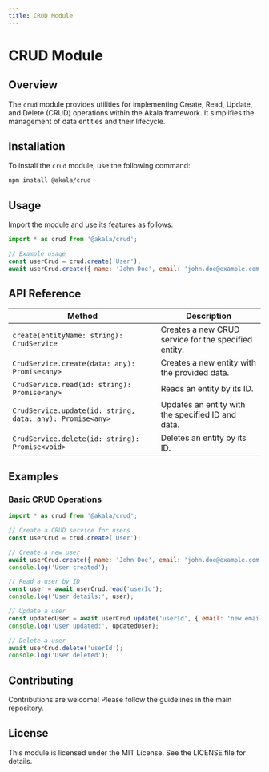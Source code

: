 ```yaml
---
title: CRUD Module
---
```

# CRUD Module

## Overview
The `crud` module provides utilities for implementing Create, Read, Update, and Delete (CRUD) operations within the Akala framework. It simplifies the management of data entities and their lifecycle.

## Installation
To install the `crud` module, use the following command:

```bash
npm install @akala/crud
```

## Usage
Import the module and use its features as follows:

```javascript
import * as crud from '@akala/crud';

// Example usage
const userCrud = crud.create('User');
await userCrud.create({ name: 'John Doe', email: 'john.doe@example.com' });
```

## API Reference

| Method | Description |
| --- | --- |
| `create(entityName: string): CrudService` | Creates a new CRUD service for the specified entity. |
| `CrudService.create(data: any): Promise<any>` | Creates a new entity with the provided data. |
| `CrudService.read(id: string): Promise<any>` | Reads an entity by its ID. |
| `CrudService.update(id: string, data: any): Promise<any>` | Updates an entity with the specified ID and data. |
| `CrudService.delete(id: string): Promise<void>` | Deletes an entity by its ID. |

## Examples

### Basic CRUD Operations
```javascript
import * as crud from '@akala/crud';

// Create a CRUD service for users
const userCrud = crud.create('User');

// Create a new user
await userCrud.create({ name: 'John Doe', email: 'john.doe@example.com' });
console.log('User created');

// Read a user by ID
const user = await userCrud.read('userId');
console.log('User details:', user);

// Update a user
const updatedUser = await userCrud.update('userId', { email: 'new.email@example.com' });
console.log('User updated:', updatedUser);

// Delete a user
await userCrud.delete('userId');
console.log('User deleted');
```

## Contributing
Contributions are welcome! Please follow the guidelines in the main repository.

## License
This module is licensed under the MIT License. See the LICENSE file for details.